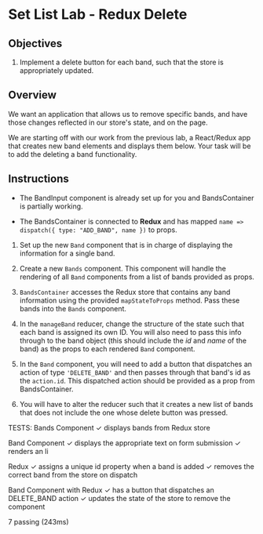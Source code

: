 # Set List Lab - Redux Delete

## Objectives

1. Implement a delete button for each band, such that the store is appropriately updated.

## Overview

We want an application that allows us to remove specific bands, and have those changes reflected in our store's state, and on the page.  

We are starting off with our work from the previous lab, a React/Redux app that creates new
band elements and displays them below. Your task will be to add the deleting a band functionality.

## Instructions

- The BandInput component is already set up for you and BandsContainer is
partially working.

- The BandsContainer is connected to __Redux__ and has mapped `name => dispatch({ type:
"ADD_BAND", name })` to props.

1. Set up the new `Band` component that is in charge of displaying the information
for a single band.

2. Create a new `Bands` component. This component will handle the rendering of all `Band` 
components from a list of bands provided as props.

3. `BandsContainer` accesses the Redux store that contains any band information using
the provided `mapStateToProps` method. Pass these bands into the `Bands` component.

4. In the `manageBand` reducer, change the structure of the state such that each band is assigned its own ID. You will also need to pass this info through to the band object (this should include the _id_ and _name_ of the band) as the props to each rendered `Band` component.

5. In the `Band` component, you will need to add a button that dispatches an
action of type `'DELETE_BAND'` and then passes through that band's id as the
`action.id`. This dispatched action should be provided as a prop from
BandsContainer.

6. You will have to alter the reducer such that it creates a new list of bands
that does not include the one whose delete button was pressed.

TESTS:
Bands Component
    ✓ displays bands from Redux store

  Band Component
    ✓ displays the appropriate text on form submission
    ✓ renders an li

  Redux
    ✓ assigns a unique id property when a band is added
    ✓ removes the correct band from the store on dispatch

  Band Component with Redux
    ✓ has a button that dispatches an DELETE_BAND action
    ✓ updates the state of the store to remove the component


  7 passing (243ms)